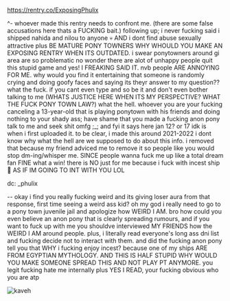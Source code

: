 
https://rentry.co/ExposingPhulix 

^- whoever made this rentry needs to confront me. (there are some false accusations here thats a FUCKING bait.) following up; i never fucking said i shipped nahida and nilou to anyone 💀 AND i dont find abuse sexually attractive plus BE MATURE PONY TOWNERS WHY WHOULD YOU MAKE AN EXPOSING RENTRY WHEN ITS OUTDATED. 
i swear ponytowners around gi area are so problematic no wonder there are alot of unhappy people quit this stupid game and yes! I FREAKING SAID IT. nvb people ARE ANNOYING FOR ME. why would you find it entertaining that someone is randomly crying and doing goofy faces and saying its theyr answer to my question?? what the fuck. if you cant even type and so be it and don't even bother talking to me (WHATS JUSTICE HERE WHEN ITS MY PERSPECTIVE? WHAT THE FUCK PONY TOWN LAW?) what the hell. whoever you are your fucking canceling a 13-year-old that is playing ponytown with his friends and doing nothing to your shady ass; have shame that you made a fucking anon pony talk to me and seek shit omfg ;_; and fyi it says here jan 12? or 17 idk is when i first uploaded it. to be clear, i made this around 2021-2022 i dont know why what the hell are we supposed to do about this info. i removed that because my friend adviced me to remove it so people like you would stop dm-ing/whisper me. SINCE people wanna fuck me up like a total dream fan FINE what a win! there is NO just for me because i fuck with incest ship 🥺 AS IF IM GOING TO INT WITH YOU LOL

dc: _phulix 

-- okay i find you really fucking weird and its giving loser aura from that response, first time seeing a weird ass kid? oh my god i really need to go to a pony town juvenile jail and apologize how WEIRD I AM. bro how could you even believe an anon pony that is clearly spreading rumours, and if you want to fuck up with me you shouldve interviewed MY FRIENDS how the WEIRD I AM around people. plus, i literally read everyone's long ass dni list and fucking decide not to interact with them. and did the fucking anon pony tell you that WHY i fucking enjoy incest? because one of my ships ARE FROM EGYPTIAN MYTHOLOGY. AND THIS IS HALF STUPID WHY WOULD YOU MAKE SOMEONE SPREAD THIS AND NOT PLAY PT ANYMORE. you legit fucking hate me internally plus YES I READ, your fucking obvious who you are atp


![kaveh](https://cdn.discordapp.com/attachments/741090201480331297/1229287784007729194/Untitled88_20240415123001.png?ex=662f2276&is=661cad76&hm=5f5f0fe0ee4770f7b353f15af21a56706379e4490fd94d7bdfee3fca31aa01a8&)
